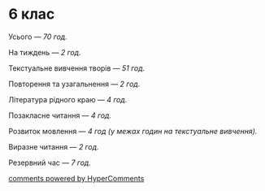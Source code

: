 <div id="hypercomments_widget" class="js-hypercomments-widget invisible"></div>

# 6 клас

Усього — <i>70 год.</i> 

На тиждень — <i>2 год.</i> 

Текстуальне вивчення творів — <i>51 год.</i> 

Повторення та узагальнення — <i>2 год.</i> 

Література рідного краю — <i>4 год.</i> 

Позакласне читання — <i>4 год.</i> 

Розвиток мовлення — <i>4 год (у межах годин на текстуальне вивчення).</i>

Виразне читання — <i>2 год.</i> 

Резервний час — <i>7 год.</i>


<div class="js-hypercomments-container">
<a href="http://hypercomments.com" class="hc-link" title="comments widget">comments powered by HyperComments</a>
</div>